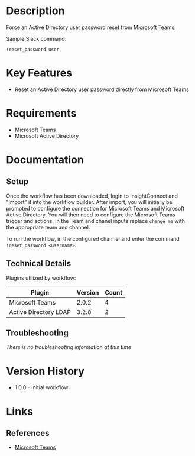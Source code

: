 # Description

Force an Active Directory user password reset from Microsoft Teams.

Sample Slack command:

`!reset_password user`

# Key Features

* Reset an Active Directory user password directly from Microsoft Teams

# Requirements

* [Microsoft Teams](https://insightconnect.help.rapid7.com/docs/microsoft-teams)
* Microsoft Active Directory

# Documentation

## Setup

Once the workflow has been downloaded, login to InsightConnect and "Import" it into the workflow builder.
After import, you will initially be prompted to configure the connection for Microsoft Teams and Microsoft Active Directory.
You will then need to configure the Microsoft Teams trigger and actions.
In the Team and chanel inputs replace `change_me` with the appropriate team and channel.

To run the workflow, in the configured channel and enter the command `!reset_password <username>`.

## Technical Details

Plugins utilized by workflow:

|Plugin|Version|Count|
|----|----|--------|
|Microsoft Teams|2.0.2|4|
|Active Directory LDAP|3.2.8|2|

## Troubleshooting

_There is no troubleshooting information at this time_

# Version History

* 1.0.0 - Initial workflow

# Links

## References

* [Microsoft Teams](https://teams.microsoft.com)
